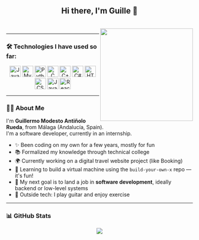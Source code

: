 <h2 align="center">Hi there, I'm Guille 👋</h2>

<br clear="both" />

<img align="right" width="250" src="https://media2.giphy.com/media/ule4vhcY1xEKQ/giphy.gif?cid=6c09b9522yjxb7ect2yfff81tod20q2g286voqtz20861kan&ep=v1_gifs_search&rid=giphy.gif&ct=g" />

---

### 🛠️ Technologies I have used so far:

<div align="center">
  <img src="https://cdn.jsdelivr.net/gh/devicons/devicon/icons/java/java-original-wordmark.svg" height="30" alt="Java" />
  <img src="https://cdn.jsdelivr.net/gh/devicons/devicon/icons/mysql/mysql-original-wordmark.svg" height="30" alt="MySQL" />
  <img src="https://cdn.jsdelivr.net/gh/devicons/devicon/icons/python/python-original-wordmark.svg" height="30" alt="Python" />
  <img src="https://cdn.jsdelivr.net/gh/devicons/devicon/icons/c/c-original.svg" height="30" alt="C" />
  <img src="https://cdn.jsdelivr.net/gh/devicons/devicon/icons/cplusplus/cplusplus-original.svg" height="30" alt="C++" />
  <img src="https://cdn.jsdelivr.net/gh/devicons/devicon/icons/csharp/csharp-original.svg" height="30" alt="C#" />
  <img src="https://cdn.jsdelivr.net/gh/devicons/devicon/icons/html5/html5-original-wordmark.svg" height="30" alt="HTML5" />
  <img src="https://cdn.jsdelivr.net/gh/devicons/devicon/icons/css3/css3-original-wordmark.svg" height="30" alt="CSS3" />
  <img src="https://cdn.jsdelivr.net/gh/devicons/devicon/icons/javascript/javascript-plain.svg" height="30" alt="JavaScript" />
  <img src="https://cdn.jsdelivr.net/gh/devicons/devicon/icons/react/react-original-wordmark.svg" height="30" alt="React" />
</div>

---

### 👨‍💻 About Me

I'm **Guillermo Modesto Antiñolo Rueda**, from Málaga (Andalucía, Spain).  
I'm a software developer, currently in an internship.

- ✨ Been coding on my own for a few years, mostly for fun  
- 📚 Formalized my knowledge through technical college  
- 🌍 Currently working on a digital travel website project (like Booking)  
- 🧠 Learning to build a virtual machine using the `build-your-own-x` repo — it's fun!  
- 🎯 My next goal is to land a job in **software development**, ideally backend or low-level systems  
- 🎸 Outside tech: I play guitar and enjoy exercise

---

### 📊 GitHub Stats

<div align="center">
  <img src="https://github-readme-stats.vercel.app/api?username=GuillermoModesto&show_icons=true&theme=dracula&hide_border=false"

